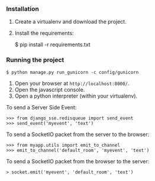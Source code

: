 ### Installation

1. Create a virtualenv and download the project.
2. Install the requirements:

    $ pip install -r requirements.txt

### Running the project

    $ python manage.py run_gunicorn -c config/gunicorn

1. Open your browser at ``http://localhost:8000/``.
2. Open the javascript console.
3. Open a python interpreter (within your virtualenv).

To send a Server Side Event:

    >>> from django_sse.redisqueue import send_event
    >>> send_event('myevent', 'text')

To send a SocketIO packet from the server to the browser:

    >>> from myapp.utils import emit_to_channel
    >>> emit_to_channel('default_room', 'myevent', 'text')
 
To send a SocketIO packet from the browser to the server:

    > socket.emit('myevent', 'default_room', 'text')
